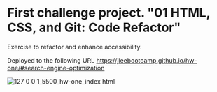 # First challenge project. "01 HTML, CSS, and Git: Code Refactor"

Exercise to refactor and enhance accessibility.

Deployed to the following URL
https://jleebootcamp.github.io/hw-one/#search-engine-optimization

![127 0 0 1_5500_hw-one_index html](https://user-images.githubusercontent.com/108376903/178377441-ae805383-98d3-48ce-a79e-e7eefc7f6278.png)
